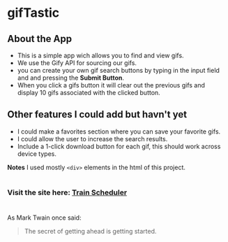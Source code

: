 # gifTastic

## About the App

* This is a simple app wich allows you to find and view gifs.
* We use the Gify API for sourcing our gifs.
* you can create your own gif search buttons by typing in the input field and and pressing the **Submit Button**.
* When you click a gifs button it will clear out the previous gifs and display 10 gifs associated with the clicked button.


## Other features I could add but havn't yet
* I could make a favorites section where you can save your favorite gifs.
* I could allow the user to increase the search results.
* Include a 1-click download button for each gif, this should work across device types.

**Notes** I used mostly `<div>` elements in the html of this project.
#
### Visit the site here:  [Train Scheduler](https://austinwiley.github.io/gifTastic/)
#



As Mark Twain once said:

> The secret of getting ahead
> is getting started.
